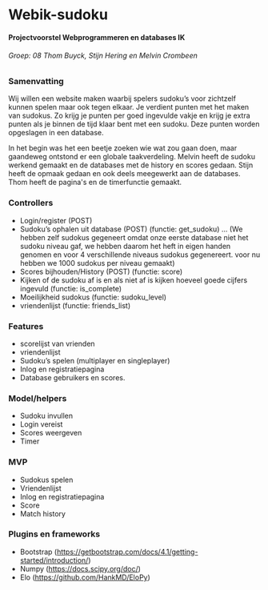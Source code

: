 # Webik-sudoku
#### Projectvoorstel Webprogrammeren en databases IK
###### Groep: 08 Thom Buyck, Stijn Hering en Melvin Crombeen

### Samenvatting

Wij willen een website maken waarbij spelers sudoku’s voor zichtzelf kunnen spelen maar ook tegen elkaar.
Je verdient punten met het maken van sudokus. Zo krijg je punten per goed ingevulde vakje en krijg je extra punten
als je binnen de tijd klaar bent met een sudoku. Deze punten worden opgeslagen in een database.

In het begin was het een beetje zoeken wie wat zou gaan doen, maar gaandeweg ontstond er een globale taakverdeling. Melvin heeft de sudoku werkend gemaakt en de databases met de history en scores gedaan. Stijn heeft de opmaak gedaan en ook deels meegewerkt aan de databases. Thom heeft de pagina's en de timerfunctie gemaakt.

### Controllers

* Login/register (POST)
* Sudoku’s ophalen uit database (POST) (functie: get_sudoku)
... (We hebben zelf sudokus gegeneert omdat onze eerste database niet het sudoku niveau gaf, we hebben daarom het heft in eigen handen genomen en voor 4 verschillende niveaus sudokus gegenereert.
     voor nu hebben we 1000 sudokus per niveau gemaakt)
* Scores bijhouden/History (POST) (functie: score)
* Kijken of de sudoku af is en als niet af is kijken hoeveel goede cijfers ingevuld (functie: is_complete)
* Moeilijkheid sudokus (functie: sudoku_level)
* vriendenlijst (functie: friends_list)




### Features

* scorelijst van vrienden
* vriendenlijst
* Sudoku’s spelen (multiplayer en singleplayer)
* Inlog en registratiepagina
* Database gebruikers en scores.


### Model/helpers

* Sudoku invullen
* Login vereist
* Scores weergeven
* Timer



### MVP

* Sudokus spelen
* Vriendenlijst
* Inlog en registratiepagina
* Score
* Match history

### Plugins en frameworks

* Bootstrap (https://getbootstrap.com/docs/4.1/getting-started/introduction/)
* Numpy (https://docs.scipy.org/doc/)
* Elo (https://github.com/HankMD/EloPy)






